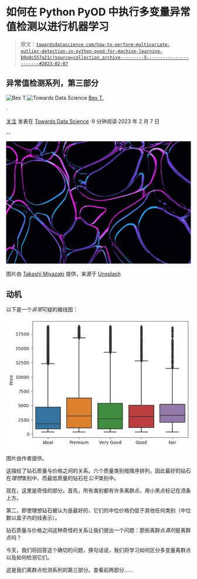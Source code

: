 # 如何在 Python PyOD 中执行多变量异常值检测以进行机器学习

> 原文：[`towardsdatascience.com/how-to-perform-multivariate-outlier-detection-in-python-pyod-for-machine-learning-b0a9c557a21c?source=collection_archive---------5-----------------------#2023-02-07`](https://towardsdatascience.com/how-to-perform-multivariate-outlier-detection-in-python-pyod-for-machine-learning-b0a9c557a21c?source=collection_archive---------5-----------------------#2023-02-07)

## 异常值检测系列，第三部分

[](https://ibexorigin.medium.com/?source=post_page-----b0a9c557a21c--------------------------------)![Bex T.](https://ibexorigin.medium.com/?source=post_page-----b0a9c557a21c--------------------------------)[](https://towardsdatascience.com/?source=post_page-----b0a9c557a21c--------------------------------)![Towards Data Science](https://towardsdatascience.com/?source=post_page-----b0a9c557a21c--------------------------------) [Bex T.](https://ibexorigin.medium.com/?source=post_page-----b0a9c557a21c--------------------------------)

·

[关注](https://medium.com/m/signin?actionUrl=https%3A%2F%2Fmedium.com%2F_%2Fsubscribe%2Fuser%2F39db050c2ac2&operation=register&redirect=https%3A%2F%2Ftowardsdatascience.com%2Fhow-to-perform-multivariate-outlier-detection-in-python-pyod-for-machine-learning-b0a9c557a21c&user=Bex+T.&userId=39db050c2ac2&source=post_page-39db050c2ac2----b0a9c557a21c---------------------post_header-----------) 发表在 [Towards Data Science](https://towardsdatascience.com/?source=post_page-----b0a9c557a21c--------------------------------) ·9 分钟阅读·2023 年 2 月 7 日[](https://medium.com/m/signin?actionUrl=https%3A%2F%2Fmedium.com%2F_%2Fvote%2Ftowards-data-science%2Fb0a9c557a21c&operation=register&redirect=https%3A%2F%2Ftowardsdatascience.com%2Fhow-to-perform-multivariate-outlier-detection-in-python-pyod-for-machine-learning-b0a9c557a21c&user=Bex+T.&userId=39db050c2ac2&source=-----b0a9c557a21c---------------------clap_footer-----------)

--

[](https://medium.com/m/signin?actionUrl=https%3A%2F%2Fmedium.com%2F_%2Fbookmark%2Fp%2Fb0a9c557a21c&operation=register&redirect=https%3A%2F%2Ftowardsdatascience.com%2Fhow-to-perform-multivariate-outlier-detection-in-python-pyod-for-machine-learning-b0a9c557a21c&source=-----b0a9c557a21c---------------------bookmark_footer-----------)![](img/f1e3a4d96c11ab2134a5310a7737a0d8.png)

图片由 [Takashi Miyazaki](https://unsplash.com/@miyatankun?utm_source=unsplash&utm_medium=referral&utm_content=creditCopyText) 提供，来源于 [Unsplash](https://unsplash.com/backgrounds/art/abstract?utm_source=unsplash&utm_medium=referral&utm_content=creditCopyText)

## 动机

以下是一个*非常*可疑的箱线图：

![](img/567acd70936349dc6af5c43bb04d9a66.png)

图片由作者提供。

这描绘了钻石质量与价格之间的关系。六个质量类别按降序排列，因此最好的钻石在*理想*类别中，而最低质量的钻石在*公平*类别中。

现在，这里是奇怪的部分。首先，所有类别都有许多离群点，用小黑点标记在须条上方。

第二，即使理想钻石被认为是最好的，它们的中位价格仍低于其他任何类别（中位数以盒子内的线表示）。

钻石质量与价格之间这种奇怪的关系让我们提出一个问题：那些离群点*真的*是离群点吗？

今天，我们将回答这个确切的问题，换句话说，我们将学习如何区分多变量离群点以及如何检测它们。

这是我们离群点检测系列的第三部分。查看前两部分……
